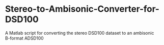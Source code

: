 # Stereo-to-Ambisonic-Converter-for-DSD100
A Matlab script for converting the stereo DSD100 dataset to an ambisonic B-format ADSD100
